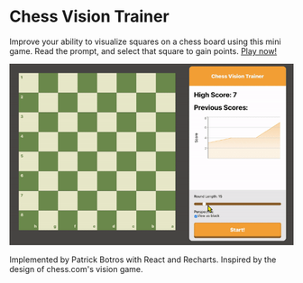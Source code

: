 # Chess Vision Trainer
Improve your ability to visualize squares on a chess board using this mini game. Read the prompt, and select that square to gain points. [Play now!](https://patrickshox.github.io/blindfold-chess-trainer)

![game demo](resources/demo.gif)

Implemented by Patrick Botros with React and Recharts. Inspired by the design of chess.com's vision game. 

